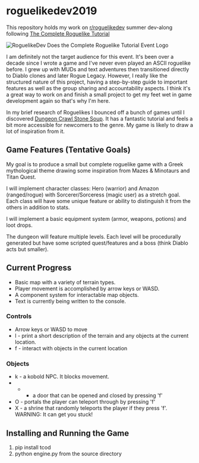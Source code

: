 # roguelikedev2019
This repository holds my work on [r/roguelikedev](https://www.reddit.com/r/roguelikedev/) summer dev-along following [The Complete Roguelike Tutorial](http://rogueliketutorials.com/tutorials/tcod/)

![RoguelikeDev Does the Complete Roguelike Tutorial Event Logo](https://i.imgur.com/3MAzEp1.png)

I am definitely not the target audience for this event. It's been over a decade since I wrote a game and I've never even played an ASCII roguelike before. I grew up with MUDs and text adventures then transitioned directly to Diablo clones and later Rogue Legacy. However, I really like the structured nature of this project, having a step-by-step guide to important features as well as the group sharing and accountability aspects. I think it's a great way to work on and finish a small project to get my feet wet in game development again so that's why I'm here.

In my brief research of Roguelikes I bounced off a bunch of games until I discovered [Dungeon Crawl Stone Soup](https://crawl.develz.org/). It has a fantastic tutorial and feels a bit more accessible for newcomers to the genre. My game is likely to draw a lot of inspiration from it.

## Game Features (Tentative Goals)
My goal is to produce a small but complete roguelike game with a Greek mythological theme drawing some inspiration from Mazes & Minotaurs and Titan Quest.

I will implement character classes: Hero (warrior) and Amazon (ranged/rogue) with Sorcerer/Sorceress (magic user) as a stretch goal. Each class will have some unique feature or ability to distinguish it from the others in addition to stats.

I will implement a basic equipment system (armor, weapons, potions) and loot drops.

The dungeon will feature multiple levels. Each level will be procedurally generated but have some scripted quest/features and a boss (think Diablo acts but smaller).

## Current Progress
* Basic map with a variety of terrain types.
* Player movement is accomplished by arrow keys or WASD. 
* A component system for interactable map objects.
* Text is currently being written to the console.

### Controls
* Arrow keys or WASD to move
* l - print a short description of the terrain and any objects at the current location.
* f - interact with objects in the current location

### Objects
* k - a kobold NPC. It blocks movement.
* + - a door that can be opened and closed by pressing 'f'
* O - portals the player can teleport through by pressing 'f'
* X - a shrine that randomly teleports the player if they press 'f'. WARNING: It can get you stuck!

## Installing and Running the Game
1. pip install tcod
2. python engine.py from the source directory
